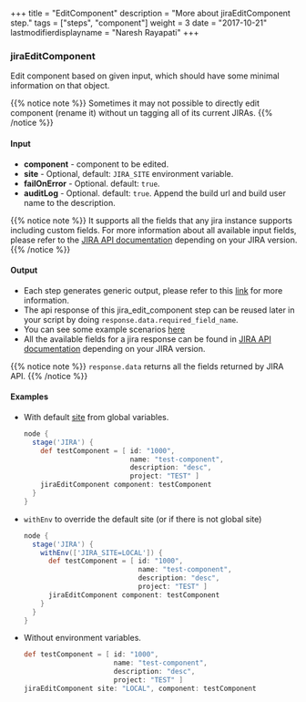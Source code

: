 +++
title = "EditComponent"
description = "More about jiraEditComponent step."
tags = ["steps", "component"]
weight = 3
date = "2017-10-21"
lastmodifierdisplayname = "Naresh Rayapati"
+++

### jiraEditComponent

Edit component based on given input, which should have some minimal information on that object.

{{% notice note %}}
Sometimes it may not possible to directly edit component (rename it) without un tagging all of its current JIRAs.
{{% /notice %}}

#### Input

* **component** - component to be edited.
* **site** - Optional, default: `JIRA_SITE` environment variable.
* **failOnError** - Optional. default: `true`.
* **auditLog** - Optional. default: `true`. Append the build url and build user name to the description.

{{% notice note %}}
It supports all the fields that any jira instance supports including custom fields. For more information about all available input fields, please refer to the [JIRA API documentation](https://docs.atlassian.com/jira/REST/) depending on your JIRA version.
{{% /notice %}}

#### Output

* Each step generates generic output, please refer to this [link](config.html#common-response--error-handling) for more information.
* The api response of this jira_edit_component step can be reused later in your script by doing `response.data.required_field_name`.
* You can see some example scenarios [here](https://jenkinsci.github.io/jira-steps-plugin/common_usages.html)
* All the available fields for a jira response can be found in [JIRA API documentation](https://docs.atlassian.com/jira/REST/) depending on your JIRA version.

{{% notice note %}}
`response.data` returns all the fields returned by JIRA API.
{{% /notice %}}

#### Examples

* With default [site](config#environment-variables) from global variables.

    ```groovy
    node {
      stage('JIRA') {
        def testComponent = [ id: "1000",
                              name: "test-component",
                              description: "desc",
                              project: "TEST" ]
        jiraEditComponent component: testComponent
      }
    }
    ```
* `withEnv` to override the default site (or if there is not global site)

    ```groovy
    node {
      stage('JIRA') {
        withEnv(['JIRA_SITE=LOCAL']) {
          def testComponent = [ id: "1000",
                                name: "test-component",
                                description: "desc",
                                project: "TEST" ]
          jiraEditComponent component: testComponent
        }
      }
    }
    ```
* Without environment variables.

    ```groovy
    def testComponent = [ id: "1000",
                          name: "test-component",
                          description: "desc",
                          project: "TEST" ]
    jiraEditComponent site: "LOCAL", component: testComponent
    ```
